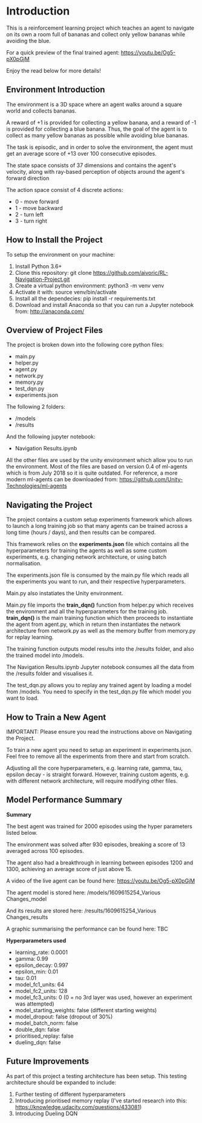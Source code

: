 # Introduction

This is a reinforcement learning project which teaches an agent to navigate on its own a room full of bananas and collect only yellow bananas while avoiding the blue.

For a quick preview of the final trained agent:
https://youtu.be/Og5-pX0pGjM

Enjoy the read below for more details!

## Environment Introduction

The environment is a 3D space where an agent walks around a square world and collects bananas.

A reward of +1 is provided for collecting a yellow banana, and a reward of -1 is provided for collecting a blue banana. Thus, the goal of the agent is to collect as many yellow bananas as possible while avoiding blue bananas.

The task is episodic, and in order to solve the environment, the agent must get an average score of +13 over 100 consecutive episodes.

The state space consists of 37 dimensions and contains the agent's velocity, along with ray-based perception of objects around the agent's forward direction

The action space consist of 4 discrete actions:
- 0 - move forward
- 1 - move backward
- 2 - turn left
- 3 - turn right 

## How to Install the Project

To setup the environment on your machine:
1. Install Python 3.6+
2. Clone this repository:
        git clone https://github.com/aivoric/RL-Navigation-Project.git
3. Create a virtual python environment:
        python3 -m venv venv
4. Activate it with:
        source venv/bin/activate
5. Install all the dependecies:
        pip install -r requirements.txt
6. Download and install Anaconda so that you can run a Jupyter notebook from:
        http://anaconda.com/

## Overview of Project Files

The project is broken down into the following core python files:
- main.py
- helper.py
- agent.py
- network.py
- memory.py
- test_dqn.py
- experiments.json

The following 2 folders:
- /models
- /results

And the following jupyter notebook:
- Navigation Results.ipynb

All the other files are used by the unity environment which allow you to run the environment. Most of the files are based on version 0.4 of ml-agents which is from July 2018 so it is quite outdated. For reference, a more modern ml-agents can be downloaded from: 
https://github.com/Unity-Technologies/ml-agents 

## Navigating the Project

The project contains a custom setup experiments framework which allows to launch a long training job so that many agents can be trained across a long time (hours / days), and then results can be compared.

This framework relies on the **experiments.json** file which contains all the hyperparameters for training the agents as well as some custom experiments, e.g. changing network architecture, or using batch normalisation.

The experiments.json file is consumed by the main.py file which reads all the experiments you want to run, and their respective hyperparameters.

Main.py also instatiates the Unity environment.

Main.py file imports the **train_dqn()** function from helper.py which receives the environment and all the hyperparameters for the training job. **train_dqn()** is the main training function which then proceeds to instantiate the agent from agent.py, which in return then instantiates the network architecture from network.py as well as the memory buffer from memory.py for replay learning.

The training function outputs model results into the /results folder, and also the trained model into /models.

The Navigation Results.ipynb Jupyter notebook consumes all the data from the /results folder and visualises it.

The test_dqn.py allows you to replay any trained agent by loading a model from /models. You need to specify in the test_dqn.py file which model you want to load.

## How to Train a New Agent

IMPORTANT: Please ensure you read the instructions above on Navigating the Project.

To train a new agent you need to setup an experiment in experiments.json. Feel free to remove all the experiments from there and start from scratch.

Adjusting all the core hyperparameters, e.g. learning rate, gamma, tau, epsilon decay - is straight forward. However, training custom agents, e.g. with different network architecture, will require modifying other files.

## Model Performance Summary

**Summary**

The best agent was trained for 2000 episodes using the hyper parameters listed below.

The environment was solved after 930 episodes, breaking a score of 13 averaged across 100 episodes.

The agent also had a breakthrough in learning between episodes 1200 and 1300, achieving an average score of just above 15.

A video of the live agent can be found here:
https://youtu.be/Og5-pX0pGjM

The agent model is stored here:
/models/1609615254_Various Changes_model

And its results are stored here:
/results/1609615254_Various Changes_results

A graphic summarising the performance can be found here:
TBC

**Hyperparameters used**

- learning_rate: 0.0001
- gamma: 0.99
- epsilon_decay: 0.997
- epsilon_min: 0.01
- tau: 0.01
- model_fc1_units: 64
- model_fc2_units: 128
- model_fc3_units: 0   (0 = no 3rd layer was used, however an experiment was attempted)
- model_starting_weights: false   (different starting weights)
- model_dropout: false     (dropout of 30%)
- model_batch_norm: false
- double_dqn: false
- prioritised_replay: false
- dueling_dqn: false

## Future Improvements

As part of this project a testing architecture has been setup. This testing architecture should be expanded to include:
1. Further testing of different hyperparameters
2. Introducing prioritised memory replay (I've started research into this: https://knowledge.udacity.com/questions/433081)
3. Introducing Dueling DQN